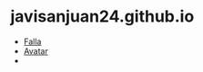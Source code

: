 # javisanjuan24.github.io

- [Falla](https://javisanjuan24.github.io/falla/)
- [Avatar](https://javisanjuan24.github.io/game/)
- 
